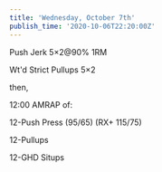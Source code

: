 ```yaml
---
title: 'Wednesday, October 7th'
publish_time: '2020-10-06T22:20:00Z'
---
```


Push Jerk 5×2\@90% 1RM

Wt'd Strict Pullups 5×2

then,

12:00 AMRAP of:

12-Push Press (95/65) (RX+ 115/75)

12-Pullups

12-GHD Situps
